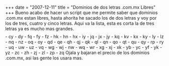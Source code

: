 +++
date = "2007-12-11"
title = "Dominios de dos letras .com.mx Libres"
+++
Bueno acabo de hacer un script que me permite saber que dominios .com.mx estan libres, hasta ahorita he sacado los de dos letras y voy por los de tres, cuatro y cinco letras. Aqui va la lista, esta es corta la de tres letras ya es mucho mas grandes.<meta http-equiv="CONTENT-TYPE" content="text/html; charset=utf-8">

<title></title>
<meta name="GENERATOR" content="OpenOffice.org 2.3 (Linux)"><style type="text/css"> <!-- @page { size: 21.59cm 27.94cm; margin: 2cm } P { margin-bottom: 0.21cm } --> </style>
- cy
- dy
- fq
- fy
- fz
- hk
- hn
- hx
- iy
- jq
- jx
- jy
- kq
- kv
- kx
- ky
- ly
- lz
- nq
- nz
- oq
- oy
- qd
- qe
- qh
- qj
- qk
- ql
- qn
- qo
- qt
- qu
- qy
- rp
- ry
- uq
- uw
- uz
- vq
- wg
- wj
- nw
- wq
- wr
- xg
- xj
- xk
- yb
- yc
- yf
- yk
- yz
- zc
- zh
- zj
- zl
- zp
- zq
Ojala y bajaran el precio de los dominios .com.mx, asi las gente los usara mas.
